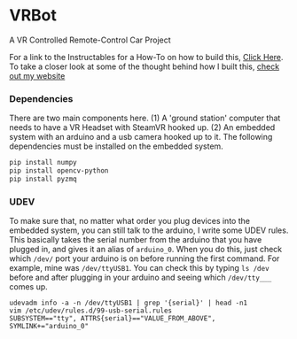 # VRBot
A VR Controlled Remote-Control Car Project

For a link to the Instructables for a How-To on how to build this, [Click Here]().  
To take a closer look at some of the thought behind how I built this, [check out my website](https://tylergragg.com/vrbot-fall-2019/)

### Dependencies
There are two main components here. (1) A 'ground station' computer that needs to have a VR Headset with SteamVR hooked up. (2) An embedded system with an arduino and a usb camera hooked up to it. The following dependencies must be installed on the embedded system.

```bash
pip install numpy
pip install opencv-python
pip install pyzmq
```

### UDEV
To make sure that, no matter what order you plug devices into the embedded system, you can still talk to the arduino, I write some UDEV rules. This basically takes the serial number from the arduino that you have plugged in, and gives it an alias of `arduino_0`. When you do this, just check which `/dev/` port your arduino is on before running the first command. For example, mine was `/dev/ttyUSB1`. You can check this by typing `ls /dev` before and after plugging in your arduino and seeing which `/dev/tty___` comes up.

```
udevadm info -a -n /dev/ttyUSB1 | grep '{serial}' | head -n1
vim /etc/udev/rules.d/99-usb-serial.rules
SUBSYSTEM=="tty", ATTRS{serial}=="VALUE_FROM_ABOVE", SYMLINK+="arduino_0"
```
